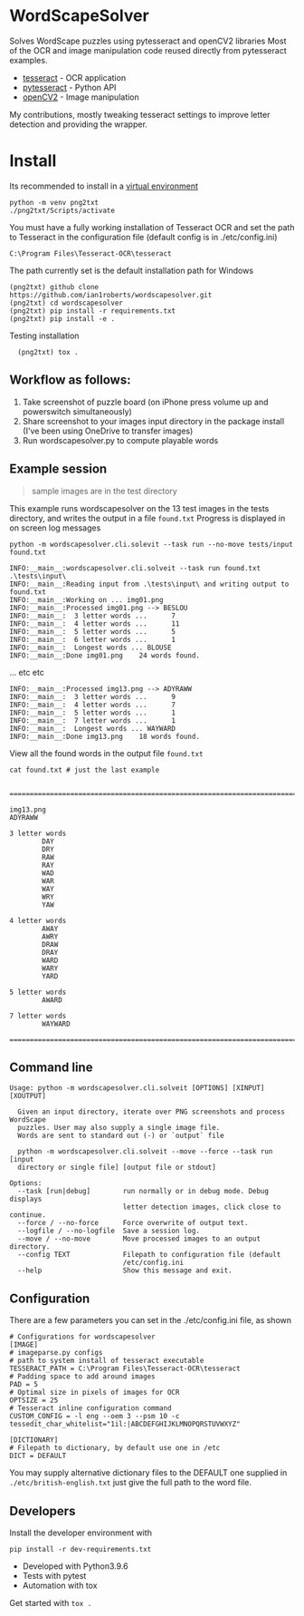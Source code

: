 # WordScapeSolver
Solves WordScape puzzles using pytesseract and openCV2 libraries
Most of the OCR and image manipulation code reused directly from pytesseract examples.
* [tesseract](https://github.com/tesseract-ocr/tessdoc) - OCR application
* [pytesseract](https://pypi.org/project/pytesseract/) - Python API
* [openCV2](https://pypi.org/project/opencv-python/) - Image manipulation

My contributions, mostly tweaking tesseract settings to improve letter detection and providing the wrapper.

# Install
Its recommended to install in a [virtual environment](https://docs.python.org/3/library/venv.html#module-venv)


    python -m venv png2txt
    ./png2txt/Scripts/activate

You must have a fully working installation of Tesseract OCR and
set the path to Tesseract in the configuration file (default config is in ./etc/config.ini)

    C:\Program Files\Tesseract-OCR\tesseract

The path currently set is the default installation path for Windows

    (png2txt) github clone https://github.com/ian1roberts/wordscapesolver.git
    (png2txt) cd wordscapesolver
    (png2txt) pip install -r requirements.txt
    (png2txt) pip install -e .

Testing installation
```
  (png2txt) tox . 
```

## Workflow as follows:
1. Take screenshot of puzzle board (on iPhone press volume up and powerswitch simultaneously)
2. Share screenshot to your images input directory in the package install (I've been using OneDrive to transfer images)
3. Run wordscapesolver.py to compute playable words

## Example session
> sample images are in the test directory

This example runs wordscapesolver on the 13 test images in the tests directory,
and writes the output in a file `found.txt`
Progress is displayed in on screen log messages

    python -m wordscapesolver.cli.solevit --task run --no-move tests/input found.txt

````(png2txt) wordscapesolver> python -m wordscapesolver.cli.solveit --task run --force --no-move .\tests\input\ found.txt
INFO:__main__:wordscapesolver.cli.solveit --task run found.txt .\tests\input\
INFO:__main__:Reading input from .\tests\input\ and writing output to found.txt
INFO:__main__:Working on ... img01.png
INFO:__main__:Processed img01.png --> BESLOU
INFO:__main__:  3 letter words ...      7
INFO:__main__:  4 letter words ...      11
INFO:__main__:  5 letter words ...      5
INFO:__main__:  6 letter words ...      1
INFO:__main__:  Longest words ... BLOUSE
INFO:__main__:Done img01.png    24 words found.
````
... etc etc

````INFO:__main__:Working on ... img13.png
INFO:__main__:Processed img13.png --> ADYRAWW
INFO:__main__:  3 letter words ...      9
INFO:__main__:  4 letter words ...      7
INFO:__main__:  5 letter words ...      1
INFO:__main__:  7 letter words ...      1
INFO:__main__:  Longest words ... WAYWARD
INFO:__main__:Done img13.png    18 words found.
````
View all the found words in the output file `found.txt`
    
    cat found.txt # just the last example
    
````
 ================================================================================

img13.png
ADYRAWW

3 letter words
        DAY
        DRY
        RAW
        RAY
        WAD
        WAR
        WAY
        WRY
        YAW

4 letter words
        AWAY
        AWRY
        DRAW
        DRAY
        WARD
        WARY
        YARD

5 letter words
        AWARD

7 letter words
        WAYWARD

================================================================================
````

## Command line
````
Usage: python -m wordscapesolver.cli.solveit [OPTIONS] [XINPUT] [XOUTPUT]

  Given an input directory, iterate over PNG screenshots and process WordScape
  puzzles. User may also supply a single image file.
  Words are sent to standard out (-) or `output` file

  python -m wordscapesolver.cli.solveit --move --force --task run [input
  directory or single file] [output file or stdout]

Options:
  --task [run|debug]        run normally or in debug mode. Debug displays
                            letter detection images, click close to continue.
  --force / --no-force      Force overwrite of output text.
  --logfile / --no-logfile  Save a session log.
  --move / --no-move        Move processed images to an output directory.
  --config TEXT             Filepath to configuration file (default
                            /etc/config.ini
  --help                    Show this message and exit.
````

## Configuration
There are a few parameters you can set in the ./etc/config.ini file, as shown

    # Configurations for wordscapesolver
    [IMAGE]
    # imageparse.py configs
    # path to system install of tesseract executable
    TESSERACT_PATH = C:\Program Files\Tesseract-OCR\tesseract
    # Padding space to add around images
    PAD = 5
    # Optimal size in pixels of images for OCR
    OPTSIZE = 25
    # Tesseract inline configuration command
    CUSTOM_CONFIG = -l eng --oem 3 --psm 10 -c tessedit_char_whitelist="1il:|ABCDEFGHIJKLMNOPQRSTUVWXYZ"

    [DICTIONARY]
    # Filepath to dictionary, by default use one in /etc
    DICT = DEFAULT

You may supply alternative dictionary files to the DEFAULT one supplied in `./etc/british-english.txt` just give the full path to the word file.

## Developers
Install the developer environment with
    
    pip install -r dev-requirements.txt

* Developed with Python3.9.6
* Tests with pytest
* Automation with tox

Get started with 
``` tox . ```




